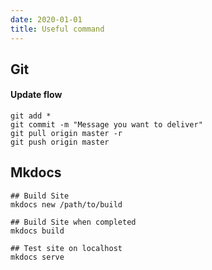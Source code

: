 ```yaml
---
date: 2020-01-01
title: Useful command
---
```


## Git 

#### Update flow
```shell
git add *
git commit -m "Message you want to deliver"
git pull origin master -r
git push origin master
```

## Mkdocs
```shell
## Build Site 
mkdocs new /path/to/build

## Build Site when completed
mkdocs build

## Test site on localhost
mkdocs serve
```
